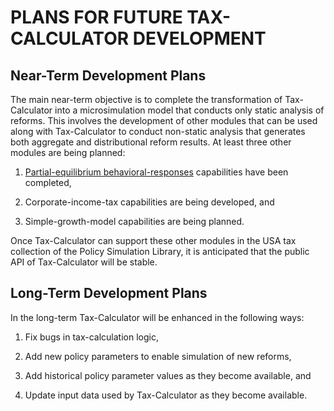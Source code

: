 PLANS FOR FUTURE TAX-CALCULATOR DEVELOPMENT
===========================================

Near-Term Development Plans
---------------------------

The main near-term objective is to complete the transformation of
Tax-Calculator into a microsimulation model that conducts only static
analysis of reforms.  This involves the development of other modules
that can be used along with Tax-Calculator to conduct non-static
analysis that generates both aggregate and distributional reform
results.  At least three other modules are being planned:

1. [Partial-equilibrium behavioral-responses](https://github.com/open-source-economics/Behavioral-Responses)
capabilities have been completed,

2. Corporate-income-tax capabilities are being developed, and

3. Simple-growth-model capabilities are being planned.

Once Tax-Calculator can support these other modules in the USA tax
collection of the Policy Simulation Library, it is anticipated that
the public API of Tax-Calculator will be stable.

Long-Term Development Plans
---------------------------

In the long-term Tax-Calculator will be enhanced in the following ways:

1. Fix bugs in tax-calculation logic,

2. Add new policy parameters to enable simulation of new reforms,

3. Add historical policy parameter values as they become available, and

4. Update input data used by Tax-Calculator as they become available.
